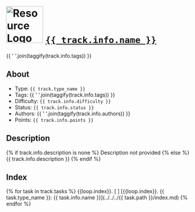 # <img src="{{ track.info.logo }}" width="100" height="100" alt="Resource Logo"> [`{{ track.info.name }}`]({{track.info.url}})

{{ ' '.join(taggify(track.info.tags)) }}


## About

- Type: `{{ track.type_name }}`
- Tags: {{ ' '.join(taggify(track.info.tags)) }}
- Difficulty: `{{ track.info.difficulty }}`
- Status: `{{ track.info.status }}`
- Authors: {{ ' '.join(taggify(track.info.authors)) }}
- Points: `{{ track.info.points }}`

## Description

{% if track.info.description is none %}
Description not provided
{% else %}
{{ track.info.description }}
{% endif %}

## Index

{% for task in track.tasks %}
{{loop.index}}. [ ] [{{loop.index}}. {{ task.type_name }}: {{ task.info.name }}](../../../{{ task.path }}/index.md)
{% endfor %}
